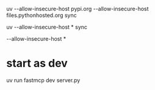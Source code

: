 
uv  --allow-insecure-host pypi.org  --allow-insecure-host files.pythonhosted.org  sync

uv  --allow-insecure-host *  sync

--allow-insecure-host *

# start as dev
uv run fastmcp dev server.py